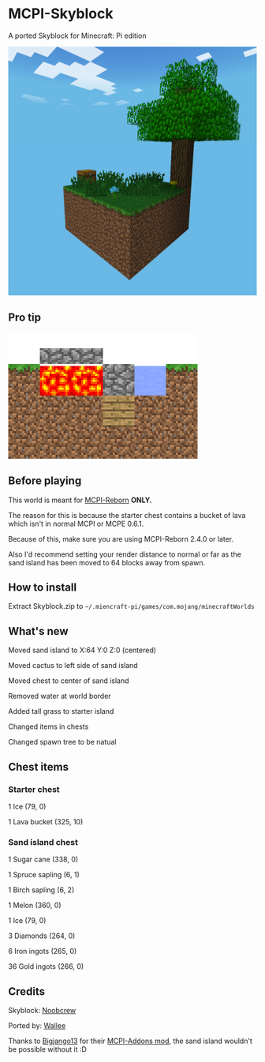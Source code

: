 # MCPI-Skyblock
A ported Skyblock for Minecraft: Pi edition

![image](skyblock.png)

## Pro tip
![image](cobblestone_generator.png)

## Before playing
This world is meant for [MCPI-Reborn](https://github.com/MCPI-Revival/minecraft-pi-reborn) **ONLY.**

The reason for this is because the starter chest contains a bucket of lava which isn't in normal MCPI or MCPE 0.6.1.

Because of this, make sure you are using MCPI-Reborn 2.4.0 or later.

Also I'd recommend setting your render distance to normal or far as the sand island has been moved to 64 blocks away from spawn.

## How to install
Extract Skyblock.zip to `~/.miencraft-pi/games/com.mojang/minecraftWorlds`

## What's new
Moved sand island to X:64 Y:0 Z:0 (centered)

Moved cactus to left side of sand island

Moved chest to center of sand island

Removed water at world border

Added tall grass to starter island

Changed items in chests

Changed spawn tree to be natual

## Chest items
### Starter chest
1 Ice            (79, 0)

1 Lava bucket    (325, 10)

### Sand island chest
1  Sugar cane     (338, 0)

1  Spruce sapling (6, 1)

1  Birch sapling  (6, 2)

1  Melon          (360, 0)

1  Ice            (79, 0)

3  Diamonds       (264, 0)

6  Iron ingots    (265, 0)

36 Gold ingots    (266, 0)

## Credits
Skyblock: [Noobcrew](https://skyblock.net/members/noobcrew.1)

Ported by: [Wallee](https://github.com/Red-exe-Engineer)

Thanks to [Bigjango13](https://github.com/Bigjango13) for their [MCPI-Addons mod](https://github.com/Bigjango13/MCPI-Addons), the sand island wouldn't be possible without it :D
